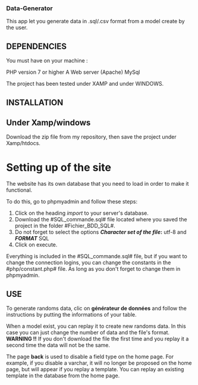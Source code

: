 ### Data-Generator

This app let you generate data in .sql/.csv format from a model create by the user.


## DEPENDENCIES

You must have on your machine :

PHP version 7 or higher
A Web server (Apache)
MySql

The project has been tested under XAMP and under WINDOWS.

## INSTALLATION

## Under Xamp/windows

Download the zip file from my repository, then save the project under Xamp/htdocs.

# Setting up of the site

The website has its own database that you need to load in order to make it functional. 

To do this, go to phpmyadmin and follow these steps:

1. Click on the heading _import_ to your server's database.
2. Download the #SQL_commande.sql# file located where you saved the project in the folder #Fichier_BDD_SQL#.
3. Do not forget to select the options **_Character set of the file_:** utf-8 and **_FORMAT_** SQL
4. Click on execute.


Everything is included in the #SQL_commande.sql# file, but if you want to change the connection logins, you can change the constants in the #php/constant.php# file. As long as you don't forget to change them in phpmyadmin.

## USE

To generate randoms data, clic on **générateur de données** and follow the instructions by putting the informations of your table.

When a model exist, you can replay it to create new randoms data. In this case you can just change the number of data and the file's format.
**WARNING !!** If you don't download the file the first time and you replay it a second time the data will not be the same.

The page **back** is used to disable a field type on the home page. 
For example, if you disable a varchar, it will no longer be proposed on the home page, but will appear if you replay a template. You can replay an existing template in the database from the home page.
